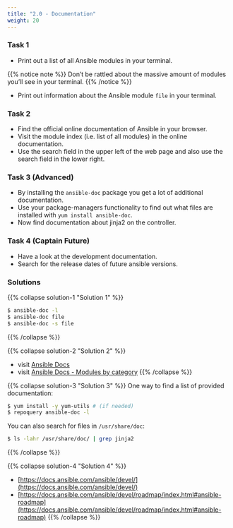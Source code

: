 ```yaml
---
title: "2.0 - Documentation"
weight: 20
---
```


### Task 1

- Print out a list of all Ansible modules in your terminal.

{{% notice note %}} 
 Don’t be rattled about the massive amount of modules you’ll see in your terminal.
{{% /notice %}}

- Print out information about the Ansible module `file` in your terminal.

### Task 2

- Find the official online documentation of Ansible in your browser.
- Visit the module index (i.e. list of all modules) in the online documentation.
- Use the search field in the upper left of the web page and also use the search field in the lower right.

### Task 3 (Advanced)

- By installing the `ansible-doc` package you get a lot of additional documentation.
- Use your package-managers functionality to find out what files are installed with `yum install ansible-doc`.
- Now find documentation about jinja2 on the controller.

### Task 4 (Captain Future)

- Have a look at the development documentation.
- Search for the release dates of future ansible versions.

### Solutions

{{% collapse solution-1 "Solution 1" %}}
```bash
$ ansible-doc -l
$ ansible-doc file
$ ansible-doc -s file
```
{{% /collapse %}}

{{% collapse solution-2 "Solution 2" %}}
- visit [Ansible Docs](https://docs.ansible.com/)
- visit [Ansible Docs - Modules by category](https://docs.ansible.com/ansible/latest/modules/modules_by_category.html)
{{% /collapse %}}

{{% collapse solution-3 "Solution 3" %}}
One way to find a list of provided documentation:
```bash
$ yum install -y yum-utils # (if needed)
$ repoquery ansible-doc -l
``` 

You can also search for files in `/usr/share/doc`:
```bash
$ ls -lahr /usr/share/doc/ | grep jinja2
```
{{% /collapse %}}

{{% collapse solution-4 "Solution 4" %}}
- [https://docs.ansible.com/ansible/devel/](https://docs.ansible.com/ansible/devel/)
- [https://docs.ansible.com/ansible/devel/roadmap/index.html#ansible-roadmap](https://docs.ansible.com/ansible/devel/roadmap/index.html#ansible-roadmap)
{{% /collapse %}}
